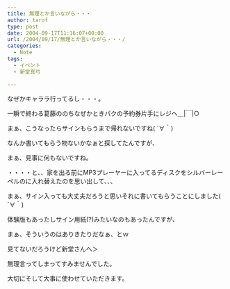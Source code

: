 ```yaml
---
title: 無理とか言いながら・・・
author: tarof
type: post
date: 2004-09-17T11:16:07+00:00
url: /2004/09/17/無理とか言いながら・・・/
categories:
  - Note
tags:
  - イベント
  - 新堂真弓

---
```

なぜかキャララ行ってるし・・・。

一瞬で終わる葛藤ののちなぜかときパクの予約券片手にレジへ＿|￣|○
  
まぁ、こうなったらサインもらうまで帰れないですね( ´∀｀)
  
なんか書いてもらう物ないかなぁと探してたんですが、
  
まぁ、見事に何もないですね。
  
・・・・と、、家を出る前にMP3プレーヤーに入ってるディスクをシルバーレーベルのに入れ替えたのを思い出して、、、
  
まぁ、サイン入っても大丈夫だろうと思いそれに書いてもらうことにしました( ´∀｀)
  
体験版もあったしサイン用紙(?)みたいなのもあったんですが、
  
まぁ、そういうのはありきたりだなぁ、とｗ

見てないだろうけど新堂さんへ＞
  
無理言ってしまってすみませんでした。
  
大切にそして大事に使わせていただきます。